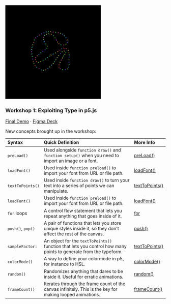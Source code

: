 <img src="img/1-final.gif" width="300"/>

### Workshop 1: Exploiting Type in p5.js
[Final Demo](https://editor.p5js.org/ygev/collections/w_TW8Q-NU) · [Figma Deck](https://www.figma.com/proto/nChFKP4aChQrrFze823GKB/Otis-Experimental-Typography-Workshops?node-id=12%3A2478&viewport=488%2C249%2C0.15884123742580414&scaling=min-zoom)

New concepts brought up in the workshop:

|Syntax  |Quick Definition  | More Info |
|:---|:---|:---|
| `preLoad()`  | Used alongside `function draw()` and `function setup()` when you need to import an image or a font.  |    [preLoad()](https://p5js.org/reference/#/p5/preload)  |
|`loadFont()`   | Used inside `function preload()` to import your font from URL or file path.  | [loadFont()](https://p5js.org/reference/#/p5/loadFont)  |
|`textToPoints()`   | Used inside `function draw()` to turn your text into a series of points we can manipulate. | [textToPoints()](https://p5js.org/reference/#/p5.Font/textToPoints)  |
|`loadFont()`   | Used inside `function preload()` to import your font from URL or file path.  | [loadFont()](https://p5js.org/reference/#/p5/loadFont)  |
| `for` loops   | A control flow statement that lets you repeat anything that goes inside of it.  | [for](https://p5js.org/reference/#/p5/for)  |
|`push()`, `pop()`   | A pair of functions that lets you store unique styles inside it, so they don't affect the rest of the canvas.  | [push()](https://p5js.org/reference/#/p5/push)  |
|`sampleFactor:`   | An object for the `textToPoints()` function that lets you control how many points to generate from the typeform. | [textToPoints()](https://p5js.org/reference/#/p5.Font/textToPoints)  |
|`colorMode()`   | A way to define your colormode in p5, for instance to HSL. | [colorMode()](https://p5js.org/reference/#/p5/colorMode)  |
|`random()`   | Randomizes anything that dares to be inside it. Useful for erratic animations. | [random()](https://p5js.org/reference/#/p5/random)  |
|`frameCount()`   | Iterates through the frame count of the canvas infinitely. This is the key for making looped animations. | [frameCount()](https://p5js.org/reference/#/p5/frameCount)  |
